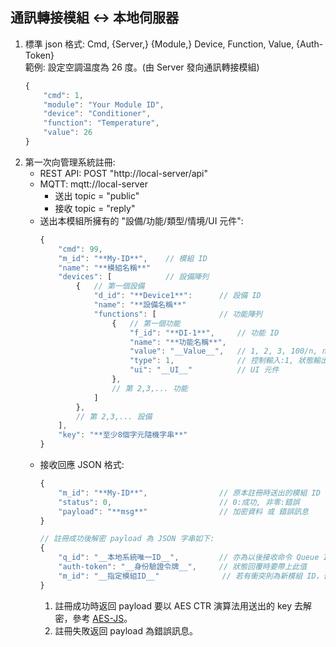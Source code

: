 通訊轉接模組 ↔ 本地伺服器
---

1. 標準 json 格式: Cmd, {Server,} {Module,} Device, Function, Value, {Auth-Token}<br>範例: 設定空調温度為 26 度。(由 Server 發向通訊轉接模組)
    ```js
    {
        "cmd": 1,
        "module": "Your Module ID",
        "device": "Conditioner",
        "function": "Temperature",
        "value": 26
    }
    ```
2. 第一次向管理系統註冊:
    * REST API: POST "http://local-server/api"
    * MQTT: mqtt://local-server
        * 送出 topic = "public"
        * 接收 topic = "reply"
    * 送出本模組所擁有的 "設備/功能/類型/情境/UI 元件":
        ```js
        {
            "cmd": 99,
            "m_id": "**My-ID**",    // 模組 ID
            "name": "**模組名稱**"
            "devices": [            // 設備陣列
                {   // 第一個設備
                    "d_id": "**Device1**":      // 設備 ID
                    "name": "**設備名稱**"
                    "functions": [              // 功能陣列
                        {   // 第一個功能
                            "f_id": "**DI-1**",     // 功能 ID
                            "name": "**功能名稱**",
                            "value": "__Value__",   // 1, 2, 3, 100/n, n1~n2
                            "type": 1,              // 控制輸入:1, 狀態輸出:0, 輸出入:3
                            "ui": "__UI__"          // UI 元件
                        },
                        // 第 2,3,... 功能
                    ]
                },
                // 第 2,3,... 設備
            ],
            "key": "**至少8個字元隨機字串**"
        }
        ```
    * 接收回應 JSON 格式:
        ```js
        {
            "m_id": "**My-ID**",                // 原本註冊時送出的模組 ID
            "status": 0,                        // 0:成功, 非零:錯誤
            "payload": "**msg**"                // 加密資料 或 錯誤訊息
        }

        // 註冊成功後解密 payload 為 JSON 字串如下:
        {
            "q_id": "__本地系統唯一ID__",         // 亦為以後接收命令 Queue ID (M$xxxxx)
            "auth-token": "__身份驗證令牌__",     // 狀態回覆時要帶上此值
            "m_id": "__指定模組ID__"              // 若有衝突則為新模組 ID，否則無此欄位
        }
        ```
        1. 註冊成功時返回 payload 要以 AES CTR 演算法用送出的 key 去解密，參考 [AES-JS](https://github.com/ricmoo/aes-js)。
        2. 註冊失敗返回 payload 為錯誤訊息。
